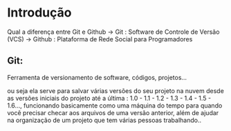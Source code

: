 # Introdução


Qual a diferença entre Git e Github 
→  Git :  Software de Controle de Versão (VCS)
→  Github : Plataforma de Rede Social para Programadores

## Git:

Ferramenta de versionamento de software, códigos, projetos...

ou seja ela serve para salvar várias versões do seu projeto na nuvem desde as versões iniciais do projeto até a última : 1.0 - 1.1 - 1.2 - 1.3 - 1.4 - 1.5 - 1.6..., funcionando basicamente como uma máquina do tempo para quando você precisar checar aos arquivos de uma versão anterior, além de ajudar na organização de um projeto que tem várias pessoas trabalhando..